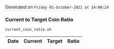 Generated on `Friday 01-October-2021 at 14:08:24`

### Current to Target Coin Ratio
`current_coin_ratio.sh`

Date|Current|Target|Ratio
---|---|---|---
